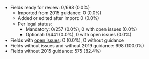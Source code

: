 - Fields ready for review: 0/698 (0.0%)
    - Imported from 2015 guidance: 0 (0.0%)
    - Added or edited after import: 0 (0.0%)
    - Per legal status:
        - Mandatory: 0/257 (0.0%), 0 with open issues (0.0%)
        - Optional: 0/441 (0.0%), 0 with open issues (0.0%)
- Fields with [open issues](https://github.com/open-contracting/european-union-support/labels/eforms): 0 (0.0%), 0 without guidance
- Fields without issues and without 2019 guidance: 698 (100.0%)
- Fields without 2015 guidance: 575 (82.4%)

